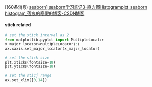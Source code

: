 [(60条消息) [seaborn\] seaborn学习笔记3-直方图Histogramplot_seaborn histogram_落痕的寒假的博客-CSDN博客](https://blog.csdn.net/LuohenYJ/article/details/90704424)

#### stick related 

```python
# set the stick interval as 2
from matplotlib.pyplot import MultipleLocator
x_major_locator=MultipleLocator(2)
ax.xaxis.set_major_locator(x_major_locator)

# set the stick size 
plt.xticks(fontsize=18)
plt.yticks(fontsize=18)

# set the sticj range
ax.set_xlim([0,14])
```



